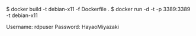 $ docker build -t debian-x11 -f Dockerfile .
$ docker run -d -t -p 3389:3389 -t debian-x11

Username: rdpuser
Password: HayaoMiyazaki
